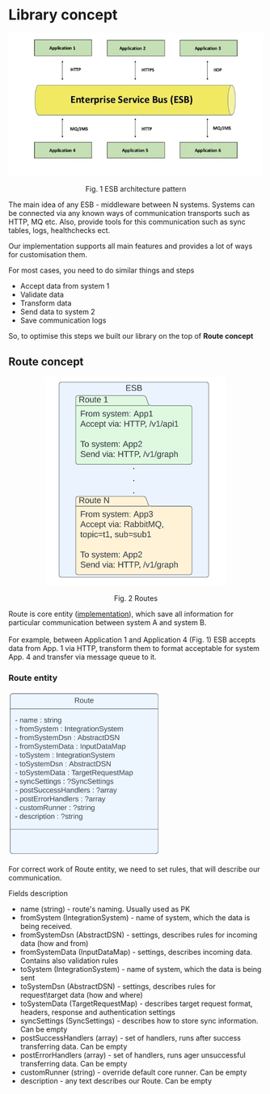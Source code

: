 # Library concept

<p align="center">
    <img src="img/esb_diagrams.webp" alt="">
</p>

<p align="center"> Fig. 1 ESB architecture pattern</p>

The main idea of any ESB - middleware between N systems.
Systems can be connected via any known ways of communication transports such as HTTP, MQ etc.
Also, provide tools for this communication such as sync tables, logs, healthchecks ect.

Our implementation supports all main features and provides a lot of ways for customisation them.

For most cases, you need to do similar things and steps

- Accept data from system 1
- Validate data
- Transform data
- Send data to system 2
- Save communication logs

So, to optimise this steps we built our library on the top of **Route concept** 

## Route concept

<p align="center">
    <img src="img/Route.png" alt="">
</p>
<p align="center"> Fig. 2 Routes </p>

Route is core entity ([implementation](../src/Entity/Route.php)), which save all information for particular communication between system A and system B. <br><br> 
For example, between Application 1 and Application 4 (Fig. 1) ESB accepts data from App. 1 via HTTP, transform them to format acceptable for system App. 4 and
transfer via message queue to it. 

### Route entity

<p style="width: 300px;">
    <img src="img/01_route.png" alt="" style="width: 300px;">
</p>

For correct work of Route entity, we need to set rules, that will describe
our communication.

Fields description

- name (string) - route's naming. Usually used as PK
- fromSystem (IntegrationSystem) - name of system, which the data is being received.
- fromSystemDsn (AbstractDSN) - settings, describes rules for incoming data (how and from)
- fromSystemData (InputDataMap) - settings, describes incoming data. Contains also validation rules
- toSystem (IntegrationSystem) - name of system, which the data is being sent
- toSystemDsn (AbstractDSN) - settings, describes rules for request\target data (how and where)
- toSystemData (TargetRequestMap) - describes target request format, headers, response and authentication settings
- syncSettings (SyncSettings) - describes how to store sync information. Can be empty
- postSuccessHandlers (array) - set of handlers, runs after success transferring data. Can be empty
- postErrorHandlers (array) - set of handlers, runs ager unsuccessful transferring data. Can be empty
- customRunner (string) - override default core runner. Can be empty
- description - any text describes our Route. Can be empty